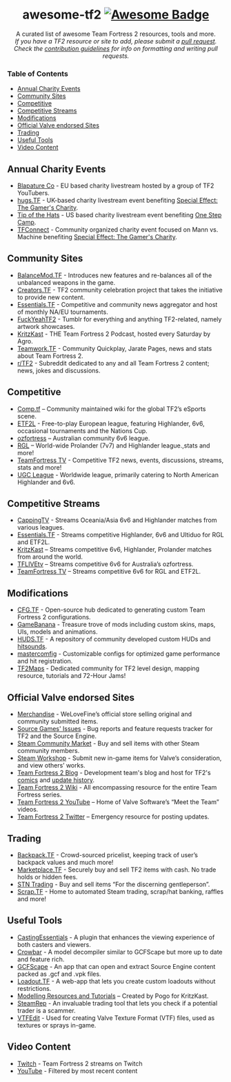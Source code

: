 <h1 align="center">
awesome-tf2  <a href="https://github.com/sindresorhus/awesome"><img alt="Awesome Badge" src="https://cdn.rawgit.com/sindresorhus/awesome/d7305f38d29fed78fa85652e3a63e154dd8e8829/media/badge.svg"></a><br> 
</h1>

<p align="center">
A curated list of awesome Team Fortress 2 resources, tools and more.<br>  
<i>If you have a TF2 resource or site to add, please submit a <a href="https://github.com/CriticalFlaw/awesome-tf2/pulls">pull request</a>.</br> Check the <a href="code-of-conduct.md">contribution guidelines</a> for info on formatting and writing pull requests.</i> 
</p>

### Table of Contents
- [Annual Charity Events](#annual-charity-events)
- [Community Sites](#community-sites)
- [Competitive](#competitive)
- [Competitive Streams](#competitive-streams)
- [Modifications](#modifications)
- [Official Valve endorsed Sites](#official-valve-endorsed-sites)
- [Trading](#trading)
- [Useful Tools](#useful-tools)
- [Video Content](#video-content)

## Annual Charity Events
- [Blapature Co](https://steamcommunity.com/groups/BlapatureCo) - EU based charity livestream hosted by a group of TF2 YouTubers.
- [hugs.TF](https://hugs.tf/) - UK-based charity livestream event benefiting [Special Effect: The Gamer's Charity](https://www.specialeffect.org.uk).
- [Tip of the Hats](https://tipofthehats.org) - US based charity livestream event benefiting [One Step Camp](http://www.onestepcamp.org/).
- [TFConnect](https://twitter.com/TF_Connect) - Community organized charity event focused on Mann vs. Machine benefiting [Special Effect: The Gamer's Charity](https://www.specialeffect.org.uk).

## Community Sites
- [BalanceMod.TF](https://www.balancemod.tf/) -  Introduces new features and re-balances all of the unbalanced weapons in the game.
- [Creators.TF](https://creators.tf) - TF2 community celebration project that takes the initiative to provide new content.
- [Essentials.TF](https://twitter.com/tf2essentials) - Competitive and community news aggregator and host of monthly NA/EU tournaments.
- [FuckYeahTF2](https://www.fuckyeahtf2.tumblr.com) - Tumblr for everything and anything TF2-related, namely artwork showcases.
- [KritzKast](https://kritzkast.com) - THE Team Fortress 2 Podcast, hosted every Saturday by Agro.
- [Teamwork.TF](https://www.teamwork.tf) - Community Quickplay, Jarate Pages, news and stats about Team Fortress 2.
- [r/TF2](https://www.reddit.com/r/tf2/) - Subreddit dedicated to any and all Team Fortress 2 content; news, jokes and discussions.

## Competitive
- [Comp.tf](http://comp.tf/wiki/Main_Page) – Community maintained wiki for the global TF2’s eSports scene.
- [ETF2L](https://etf2l.org) - Free-to-play European league, featuring Highlander, 6v6, occasional tournaments and the Nations Cup.
- [ozfortress](http://ozfortress.com) – Australian community 6v6 league.
- [RGL](http://rgl.gg) – World-wide Prolander (7v7) and Highlander league.,stats and more!
- [TeamFortress TV](https://www.teamfortress.tv) - Competitive TF2 news, events, discussions, streams, stats and more!
- [UGC League](https://www.ugcleague.com) - Worldwide league, primarily catering to North American Highlander and 6v6.

## Competitive Streams
- [CappingTV](http://twitch.tv/CappingTV) - Streams Oceania/Asia 6v6 and Highlander matches from various leagues.
- [Essentials.TF](https://twitch.tv/essentialstf) - Streams competitive Highlander, 6v6 and Ultiduo for RGL and ETF2L.  
- [KritzKast](https://www.twitch.tv/kritzkast) – Streams competitive 6v6, Highlander, Prolander matches from around the world.
- [TFLIVEtv](https://www.twitch.tv/tflivetv) – Streams competitive 6v6 for Australia’s ozfortress.
- [TeamFortress TV](http://www.teamfortress.tv/stream/teamfortresstv) – Streams competitive 6v6 for RGL and ETF2L. 

## Modifications
- [CFG.TF](https://www.cfg.tf) - Open-source hub dedicated to generating custom Team Fortress 2 configurations.
- [GameBanana](https://www.gamebanana.com/games/297) - Treasure trove of mods including custom skins, maps, UIs, models and animations.
- [HUDS.TF](https://huds.tf/site/d-HUD?sortby=tfa_updatetime_hudsubmit&order=desc) - A repository of community developed custom HUDs and [hitsounds](https://huds.tf/forum/forumdisplay.php?fid=27).
- [mastercomfig](https://mastercomfig.com/) - Customizable configs for optimized game performance and hit registration.
- [TF2Maps](https://www.tf2maps.net) - Dedicated community for TF2 level design, mapping resource, tutorials and 72-Hour Jams!

## Official Valve endorsed Sites
- [Merchandise](https://valvestore.forfansbyfans.com/title/team-fortress-2.html) - WeLoveFine’s official store selling original and community submitted items.
- [Source Games' Issues](https://github.com/ValveSoftware/Source-1-Games/issues) - Bug reports and feature requests tracker for TF2 and the Source Engine.
- [Steam Community Market](https://steamcommunity.com/market/search?appid=440) - Buy and sell items with other Steam community members.
- [Steam Workshop](https://steamcommunity.com/workshop/browse/?appid=440) - Submit new in-game items for Valve’s consideration, and view others’ works.
- [Team Fortress 2 Blog](https://www.teamfortress.com) - Development team's blog and host for TF2's [comics](https://www.teamfortress.com/comics) and [update history](https://www.teamfortress.com/history).
- [Team Fortress 2 Wiki](https://wiki.teamfortress.com) - All encompassing resource for the entire Team Fortress series.
- [Team Fortress 2 YouTube](https://www.youtube.com/user/teamfortress) – Home of Valve Software’s “Meet the Team” videos.
- [Team Fortress 2 Twitter](https://twitter.com/teamfortress) – Emergency resource for posting updates.

## Trading
- [Backpack.TF](https://www.backpack.tf) - Crowd-sourced pricelist, keeping track of user’s backpack values and much more!
- [Marketplace.TF](https://www.marketplace.tf) - Securely buy and sell TF2 items with cash. No trade holds or hidden fees.
- [STN Trading](https://stntrading.eu) - Buy and sell items “For the discerning gentleperson”.
- [Scrap.TF](https://scrap.tf) - Home to automated Steam trading, scrap/hat banking, raffles and more!

## Useful Tools
- [CastingEssentials](https://github.com/PazerOP/CastingEssentials) - A plugin that enhances the viewing experience of both casters and viewers.
- [Crowbar](https://steamcommunity.com/groups/CrowbarTool) - A model decompiler similar to GCFScape but more up to date and feature rich.
- [GCFScape](https://developer.valvesoftware.com/wiki/GCFScape) - An app that can open and extract Source Engine content packed as .gcf and .vpk files.
- [Loadout.TF](https://www.loadout.tf) - A web-app that lets you create custom loadouts without restrictions.
- [Modelling Resources and Tutorials](https://www.kritzkast.com/tf2_mod_guide) – Created by Pogo for KritzKast.
- [SteamRep](https://www.steamrep.com) - An invaluable trading tool that lets you check if a potential trader is a scammer.
- [VTFEdit](https://developer.valvesoftware.com/wiki/VTFEdit) - Used for creating Valve Texture Format (VTF) files, used as textures or sprays in-game.

## Video Content 
- [Twitch](https://www.twitch.tv/directory/game/Team%20Fortress%202) - Team Fortress 2 streams on Twitch
- [YouTube](https://m.youtube.com/results?q=Team%20Fortress%202&sm=3) - Filtered by most recent content

